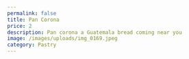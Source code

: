 ```yaml
---
permalink: false
title: Pan Corona
price: 2
description: Pan corona a Guatemala bread coming near you
image: /images/uploads/img_0169.jpeg
category: Pastry
---
```

